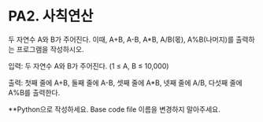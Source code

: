 # PA2. 사칙연산

두 자연수 A와 B가 주어진다. 이때, A+B, A-B, A*B, A/B(몫), A%B(나머지)를 출력하는 프로그램을 작성하시오. 


입력: 두 자연수 A와 B가 주어진다. (1 ≤ A, B ≤ 10,000)


출력: 첫째 줄에 A+B, 둘째 줄에 A-B, 셋째 줄에 A*B, 넷째 줄에 A/B, 다섯째 줄에 A%B를 출력한다.


**Python으로 작성하세요. Base code file 이름을 변경하지 말아주세요.

